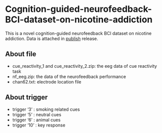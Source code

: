 # Cognition-guided-neurofeedback-BCI-dataset-on-nicotine-addiction
This is a novel cognition-guided neurofeedback BCI dataset on nicotine addiction. Data is attached in [publish](https://github.com/Qingqingran/Cognition-guided-neurofeedback-BCI-dataset-on-nicotine-addiction/releases/tag/publish) release.
## About file

- cue_reactivity_1 and cue_reactivity_2.zip: the eeg data of cue reactivity task
- nf_eeg.zip: the data of the neurofeedback performance
- chan62.txt: electrode location file

## About trigger

- trigger ‘3’ : smoking related cues
- trigger ‘5’ :  neutral cues
- trigger ‘6’ : animal cues
- trigger ‘10’ :  key response
